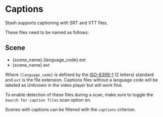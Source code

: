 # Captions

Stash supports captioning with SRT and VTT files.

These files need to be named as follows:

## Scene

- {scene_name}.{language_code}.ext
- {scene_name}.ext

Where `{language_code}` is defined by the [ISO-6399-1](https://en.wikipedia.org/wiki/List_of_ISO_639-1_codes) (2 letters) standard and `ext` is the file extension. Captions files without a language code will be labeled as Unknown in the video player but will work fine.

To enable detection of these files during a scan, make sure to toggle the `Search for caption files` scan option on.

Scenes with captions can be filtered with the `captions` criterion.
